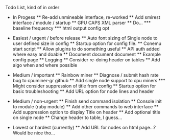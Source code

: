 Todo List, kind of in order

* In Progess
** Re-add unmineable interface, re-worked
** Add smirest interface / module / startup
** GPU CAPS XML parser
** Do...
*** baseline frequency
*** html output config opt

* Easiest / urgent / before release
** Auto font sizing of Single node to user defined size in config
** Startup option for config file.
** Conemu start script
** Allow plugins to do something useful
** API auth added where easy and doable
** Document document document
** Example config page
** Logging
** Consider re-doing header on tables
** Add algo when and where possible

* Medium / important
** Rainbow miner
** Diagnose / submit hash rate bug to cpuminer-gr github
** Add single node support to cpu miners
*** Might consider suppression of title from config
** Startup option for basic troubleshooting
** Add URL option for node lines and header

* Medium / non-urgent
** Finish send command isolation
** Console init to module (ruby module)
** Add other commands to web interface
** Add suppression option to display Title on header
** Add optional title on single node
** Change header to table, I guess...

* Lowest or hardest (currently)
** Add URL for nodes on html page...? Would be nice tho...
